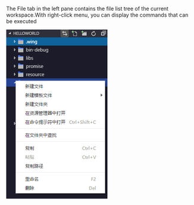 
The File tab in the left pane contains the file list tree of the current workspace.With right-click menu, you can display the commands that can be executed 

![](10.png)
